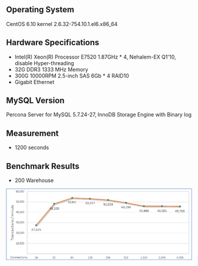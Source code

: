 ## Operating System ##
CentOS 6.10 kernel 2.6.32-754.10.1.el6.x86_64

## Hardware Specifications ##
- Intel(R) Xeon(R) Processor E7520 1.87GHz * 4, Nehalem-EX Q1'10, disable Hyper-threading 
- 32G DDR3 1333 MHz Memory
- 300G 10000RPM 2.5-inch SAS 6Gb * 4 RAID10
- Gigabit Ethernet

## MySQL Version ##
Percona Server for MySQL 5.7.24-27, InnoDB Storage Engine with Binary log

## Measurement ##
- 1200 seconds

## Benchmark Results ##
- 200 Warehouse
<p><img src="https://raw.githubusercontent.com/goldstrike77/Benchmarks/master/TPCC/MySQL/5.7/Physical/E7520_sample01/result/w200/w200.png" /></p>
